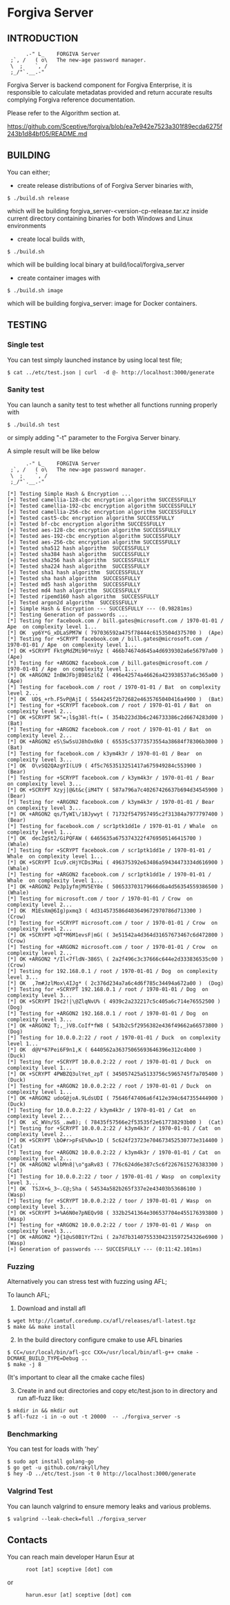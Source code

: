 # Forgiva Server

## INTRODUCTION

```
      .-" L_    FORGIVA Server
 ;`, /   ( o\   The new-age password manager.
 \  ;    `, /
 ;_/"`.__.-"

```

Forgiva Server is backend component for Forgiva Enterprise, it is responsible to calculate
metadatas provided and return accurate results complying Forgiva reference documentation.

Please refer to the Algorithm section at.

https://github.com/Sceptive/forgiva/blob/ea7e942e7523a301f89ecda6275f243b1d84bf05/README.md


## BUILDING

You can either;

 - create release distributions of of Forgiva Server binaries with,

```
$ ./build.sh release
```

which will be building forgiva_server-<version-cp-release.tar.xz inside current directory 
containing binaries for both Windows and Linux environments

 - create local builds with,

```
$ ./build.sh
```

which will be building local binary at build/local/forgiva_server

 - create container images with

```
$ ./build.sh image
```

which will be building forgiva_server:<version> image for Docker containers.


## TESTING


### Single test

You can test simply launched instance by using local test file;

```
$ cat ../etc/test.json | curl  -d @- http://localhost:3000/generate
```

### Sanity test

You can launch a sanity test to test whether all functions running properly with

```
$ ./build.sh test
```

or simply adding "-t" parameter to the Forgiva Server binary.

A simple result will be like below


```
      .-" L_    FORGIVA Server
 ;`, /   ( o\   The new-age password manager.
 \  ;    `, /
 ;_/"`.__.-"

[*] Testing Simple Hash & Encryption ...
[+] Tested camellia-128-cbc encryption algorithm SUCCESSFULLY
[+] Tested camellia-192-cbc encryption algorithm SUCCESSFULLY
[+] Tested camellia-256-cbc encryption algorithm SUCCESSFULLY
[+] Tested cast5-cbc encryption algorithm SUCCESSFULLY
[+] Tested bf-cbc encryption algorithm SUCCESSFULLY
[+] Tested aes-128-cbc encryption algorithm SUCCESSFULLY
[+] Tested aes-192-cbc encryption algorithm SUCCESSFULLY
[+] Tested aes-256-cbc encryption algorithm SUCCESSFULLY
[+] Tested sha512 hash algorithm  SUCCESSFULLY
[+] Tested sha384 hash algorithm  SUCCESSFULLY
[+] Tested sha256 hash algorithm  SUCCESSFULLY
[+] Tested sha224 hash algorithm  SUCCESSFULLY
[+] Tested sha1 hash algorithm  SUCCESSFULLY
[+] Tested sha hash algorithm  SUCCESSFULLY
[+] Tested md5 hash algorithm  SUCCESSFULLY
[+] Tested md4 hash algorithm  SUCCESSFULLY
[+] Tested ripemd160 hash algorithm  SUCCESSFULLY
[+] Tested argon2d algorithm  SUCCESSFULLY
[+] Simple Hash & Encryption --- SUCCESFULLY --- (0.98281ms)
[*] Testing Generation of passwords ...
[*] Testing for facebook.com / bill.gates@microsoft.com / 1970-01-01 / Ape  on complexity level 1...
[*] OK  yp6Y*G_xDLaSPM7W ( 797036592a475f78444c6153504d375700 )  (Ape)
[*] Testing for +SCRYPT facebook.com / bill.gates@microsoft.com / 1970-01-01 / Ape  on complexity level 1...
[*] OK +SCRYPT FktgMdZMi90*nVyz ( 466b74674d645a4d6939302a6e56797a00 )  (Ape)
[*] Testing for +ARGON2 facebook.com / bill.gates@microsoft.com / 1970-01-01 / Ape  on complexity level 1...
[*] OK +ARGON2 InBWJFbjB98Szl6Z ( 496e42574a46626a423938537a6c365a00 )  (Ape)
[*] Testing for facebook.com / root / 1970-01-01 / Bat  on complexity level 2...
[*] OK  UD$_+rh.F5vP@AjI ( 5544245f2b72682e4635765040416a4900 )  (Bat)
[*] Testing for +SCRYPT facebook.com / root / 1970-01-01 / Bat  on complexity level 2...
[*] OK +SCRYPT 5K"=;l$g38l-ft(= ( 354b223d3b6c246733386c2d6674283d00 )  (Bat)
[*] Testing for +ARGON2 facebook.com / root / 1970-01-01 / Bat  on complexity level 2...
[*] OK +ARGON2 eS\Sw5sUJ8hOx0k0 ( 65535c53773573554a38684f78306b3000 )  (Bat)
[*] Testing for facebook.com / k3ym4k3r / 1970-01-01 / Bear  on complexity level 3...
[*] OK  O\vSQ2QAzgYI(LU9 ( 4f5c7653513251417a675949284c553900 )  (Bear)
[*] Testing for +SCRYPT facebook.com / k3ym4k3r / 1970-01-01 / Bear  on complexity level 3...
[*] OK +SCRYPT Xzyj|@&t&c{iM4TY ( 587a796a7c40267426637b694d34545900 )  (Bear)
[*] Testing for +ARGON2 facebook.com / k3ym4k3r / 1970-01-01 / Bear  on complexity level 3...
[*] OK +ARGON2 qs/TyWI\/18Jywyt ( 71732f547957495c2f31384a7977797400 )  (Bear)
[*] Testing for facebook.com / scr1ptk1dd1e / 1970-01-01 / Whale  on complexity level 1...
[*] OK  decZgSt2/GiPQFAW ( 6465635a675374322f4769505146415700 )  (Whale)
[*] Testing for +SCRYPT facebook.com / scr1ptk1dd1e / 1970-01-01 / Whale  on complexity level 1...
[*] OK +SCRYPT Icu9.cHjYCDs3Mai ( 496375392e63486a59434473334d616900 )  (Whale)
[*] Testing for +ARGON2 facebook.com / scr1ptk1dd1e / 1970-01-01 / Whale  on complexity level 1...
[*] OK +ARGON2 Pe3p1yfmjMV5EY8e ( 506533703179666d6a4d56354559386500 )  (Whale)
[*] Testing for microsoft.com / toor / 1970-01-01 / Crow  on complexity level 2...
[*] OK  M1EsXm@6Ig)pxmq3 ( 4d314573586d403649672970786d713300 )  (Crow)
[*] Testing for +SCRYPT microsoft.com / toor / 1970-01-01 / Crow  on complexity level 2...
[*] OK +SCRYPT >QT*M6M1evsF|mG( ( 3e51542a4d364d31657673467c6d472800 )  (Crow)
[*] Testing for +ARGON2 microsoft.com / toor / 1970-01-01 / Crow  on complexity level 2...
[*] OK +ARGON2 */Il<7fldN-386S\ ( 2a2f496c3c37666c644e2d333836535c00 )  (Crow)
[*] Testing for 192.168.0.1 / root / 1970-01-01 / Dog  on complexity level 3...
[*] OK  ,7m#JzlMox\4IJg* ( 2c376d234a7a6c4d6f785c34494a672a00 )  (Dog)
[*] Testing for +SCRYPT 192.168.0.1 / root / 1970-01-01 / Dog  on complexity level 3...
[*] OK +SCRYPT I9¢2!|\@ZlqNvU% ( 4939c2a232217c5c405a6c714e76552500 )  (Dog)
[*] Testing for +ARGON2 192.168.0.1 / root / 1970-01-01 / Dog  on complexity level 3...
[*] OK +ARGON2 T;,_)V8.CoIf*fW8 ( 543b2c5f2956382e436f49662a66573800 )  (Dog)
[*] Testing for 10.0.0.2:22 / root / 1970-01-01 / Duck  on complexity level 1...
[*] OK  d@V*67Pei6F9n1,K ( 6440562a36375065693646396e312c4b00 )  (Duck)
[*] Testing for +SCRYPT 10.0.0.2:22 / root / 1970-01-01 / Duck  on complexity level 1...
[*] OK +SCRYPT 4PWBZQ3ulYet_zpT ( 345057425a5133756c5965745f7a705400 )  (Duck)
[*] Testing for +ARGON2 10.0.0.2:22 / root / 1970-01-01 / Duck  on complexity level 1...
[*] OK +ARGON2 udoG@joA.9LdsUDI ( 75646f47406a6f412e394c647355444900 )  (Duck)
[*] Testing for 10.0.0.2:22 / k3ym4k3r / 1970-01-01 / Cat  on complexity level 2...
[*] OK  xC_WVn/SS_.aw8); ( 78435f57566e2f53535f2e617738293b00 )  (Cat)
[*] Testing for +SCRYPT 10.0.0.2:22 / k3ym4k3r / 1970-01-01 / Cat  on complexity level 2...
[*] OK +SCRYPT \bO#r>pFsE%0w>1D ( 5c624f23723e704673452530773e314400 )  (Cat)
[*] Testing for +ARGON2 10.0.0.2:22 / k3ym4k3r / 1970-01-01 / Cat  on complexity level 2...
[*] OK +ARGON2 wlbMn8|\o"gaRv83 ( 776c624d6e387c5c6f2267615276383300 )  (Cat)
[*] Testing for 10.0.0.2:22 / toor / 1970-01-01 / Wasp  on complexity level 3...
[*] OK  TSJX+&_3~.C@;Sha ( 54534a582b265f337e2e43403b53686100 )  (Wasp)
[*] Testing for +SCRYPT 10.0.0.2:22 / toor / 1970-01-01 / Wasp  on complexity level 3...
[*] OK +SCRYPT 3+%A6N0e7pNEQv98 ( 332b2541364e306537704e455176393800 )  (Wasp)
[*] Testing for +ARGON2 10.0.0.2:22 / toor / 1970-01-01 / Wasp  on complexity level 3...
[*] OK +ARGON2 *}{1@uS0B1YrT2ni ( 2a7d7b31407553304231597254326e6900 )  (Wasp)
[+] Generation of passwords --- SUCCESFULLY --- (0:11:42.101ms)
```


### Fuzzing 

Alternatively you can stress test with fuzzing using AFL; 

To launch AFL;

1. Download and install afl

```
$ wget http://lcamtuf.coredump.cx/afl/releases/afl-latest.tgz
$ make && make install
```

2. In the build directory configure cmake to use AFL binaries

```
$ CC=/usr/local/bin/afl-gcc CXX=/usr/local/bin/afl-g++ cmake -DCMAKE_BUILD_TYPE=Debug ..
$ make -j 8
```

(It's important to clear all the cmake cache files)

3. Create in and out directories and copy etc/test.json to in directory and run afl-fuzz like:

```
$ mkdir in && mkdir out
$ afl-fuzz -i in -o out -t 20000  -- ./forgiva_server -s
```

### Benchmarking

You can test for loads with 'hey'

```
$ sudo apt install golang-go
$ go get -u github.com/rakyll/hey
$ hey -D ../etc/test.json -t 0 http://localhost:3000/generate
```

### Valgrind Test

You can launch valgrind to ensure memory leaks and various problems.

```
$ valgrind --leak-check=full ./forgiva_server
```

## Contacts

You can reach main developer Harun Esur at 

```
      root [at] sceptive [dot] com 
```

or

```
      harun.esur [at] sceptive [dot] com 
```